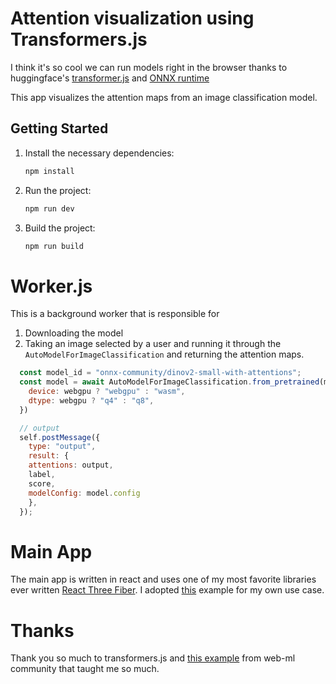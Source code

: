 # Attention visualization using Transformers.js

I think it's so cool we can run models right in the browser
thanks to huggingface's [transformer.js](https://github.com/huggingface/transformers.js?tab=readme-ov-file) and [ONNX runtime](https://onnxruntime.ai/)

This app visualizes the attention maps from an image classification model.

## Getting Started
1. Install the necessary dependencies:
    ```bash
    npm install 
    ```

2. Run the project:
    ```bash
    npm run dev 
    ```

3. Build the project: 
    ```bash
    npm run build
    ```

# Worker.js

This is a background worker that is responsible for 
1. Downloading the model
2. Taking an image selected by a user and running it through the `AutoModelForImageClassification` and returning the attention maps.

```javascript
  const model_id = "onnx-community/dinov2-small-with-attentions";
  const model = await AutoModelForImageClassification.from_pretrained(model_id, {
    device: webgpu ? "webgpu" : "wasm",
    dtype: webgpu ? "q4" : "q8",
  })

  // output
  self.postMessage({
    type: "output",
    result: {
    attentions: output,
    label,
    score,
    modelConfig: model.config
    },
  });
```

# Main App
The main app is written in react and uses one of my most favorite libraries ever written [React Three Fiber](https://r3f.docs.pmnd.rs/getting-started/examples). I adopted [this](https://codesandbox.io/p/sandbox/dc5fjy) example for my own use case.

# Thanks
Thank you so much to transformers.js and [this example](https://huggingface.co/spaces/webml-community/attention-visualization) from web-ml community that taught me so much.